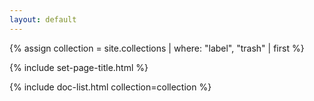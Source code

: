 ```yaml
---
layout: default
---
```


{% assign collection = site.collections | where: "label", "trash" | first %}

{% include set-page-title.html %}

{% include doc-list.html collection=collection %}
